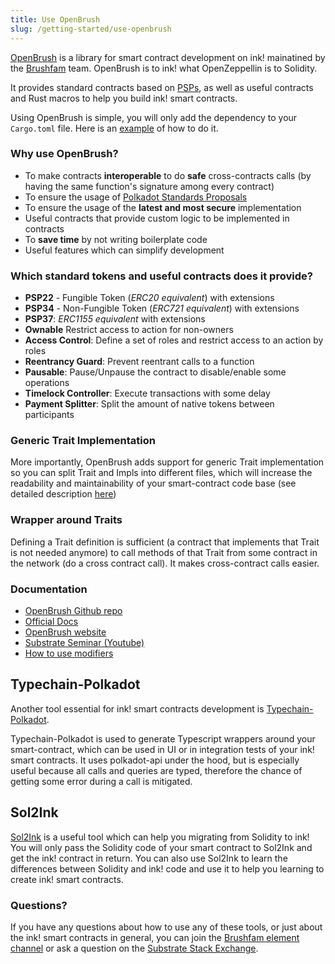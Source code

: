 ```yaml
---
title: Use OpenBrush
slug: /getting-started/use-openbrush
---
```


[OpenBrush] is a library for smart contract development on ink! mainatined by the [Brushfam](https://brushfam.io) team. OpenBrush is to ink! what OpenZeppellin is to Solidity.

It provides standard contracts based on [PSPs], as well as useful contracts and Rust macros to help you build ink! smart contracts.

Using OpenBrush is simple, you will only add the dependency to your `Cargo.toml` file. Here is an [example](https://docs.openbrush.io/smart-contracts/overview) of how to do it.

### Why use OpenBrush?

- To make contracts **interoperable** to do **safe** cross-contracts calls (by having the same function's signature among every contract)
- To ensure the usage of [Polkadot Standards Proposals][PSPs]
- To ensure the usage of the **latest and most secure** implementation
- Useful contracts that provide custom logic to be implemented in contracts
- To **save time** by not writing boilerplate code
- Useful features which can simplify development

### Which standard tokens and useful contracts does it provide?

- **PSP22** - Fungible Token (*ERC20 equivalent*) with extensions
- **PSP34** - Non-Fungible Token (*ERC721 equivalent*) with extensions
- **PSP37**: *ERC1155 equivalent* with extensions
- **Ownable** Restrict access to action for non-owners
- **Access Control**: Define a set of roles and restrict access to an action by roles
- **Reentrancy Guard**: Prevent reentrant calls to a function
- **Pausable**: Pause/Unpause the contract to disable/enable some operations
- **Timelock Controller**: Execute transactions with some delay
- **Payment Splitter**: Split the amount of native tokens between participants

### Generic Trait Implementation

More importantly, OpenBrush adds support for generic Trait implementation so you can split Trait and Impls into different files, which will increase the readability and maintainability of your smart-contract code base (see detailed description [here](https://github.com/727-Ventures/openbrush-contracts/blob/main/docs/docs/smart-contracts/example/setup_project.md))

### Wrapper around Traits

Defining a Trait definition is sufficient (a contract that implements that Trait is not needed anymore) to call methods of that Trait from some contract in the network (do a cross contract call). It makes cross-contract calls easier.

### Documentation

- [OpenBrush Github repo](https://github.com/727-Ventures/openbrush-contracts)
- [Official Docs](https://docs.openbrush.io/)
- [OpenBrush website](https://openbrush.io/)
- [Substrate Seminar (Youtube)](https://www.youtube.com/watch?v=I5OFGNVvzOc)
- [How to use modifiers](https://medium.com/supercolony/how-to-use-modifiers-for-ink-smart-contracts-using-openbrush-7a9e53ba1c76)

## Typechain-Polkadot

Another tool essential for ink! smart contracts development is [Typechain-Polkadot](https://github.com/727-Ventures/typechain-polkadot).

Typechain-Polkadot is used to generate Typescript wrappers around your smart-contract, which can be used in UI or in integration tests of your ink! smart contracts. It uses polkadot-api under the hood, but is especially useful because all calls and queries are typed, therefore the chance of getting some error during a call is mitigated.

## Sol2Ink

[Sol2Ink](https://github.com/727-Ventures/sol2ink) is a useful tool which can help you migrating from Solidity to ink! You will only pass the Solidity code of your smart contract to Sol2Ink and get the ink! contract in return. You can also use Sol2Ink to learn the differences between Solidity and ink! code and use it to help you learning to create ink! smart contracts.

### Questions?

If you have any questions about how to use any of these tools, or just about the ink! smart contracts in general, you can join the [Brushfam element channel](https://matrix.to/#/!utTuYglskDvqRRMQta:matrix.org?via=matrix.org&via=t2bot.io&via=web3.foundation) or ask a question on the [Substrate Stack Exchange](https://substrate.stackexchange.com/).

[OpenBrush]: https://github.com/727-Ventures/openbrush-contracts
[PSPs]: https://github.com/w3f/PSPs
